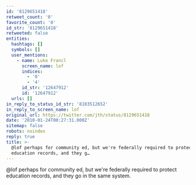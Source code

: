 ```yaml
---
id: '8129651418'
retweet_count: '0'
favorite_count: '0'
id_str: '8129651418'
retweeted: false
entities:
  hashtags: []
  symbols: []
  user_mentions:
    - name: Luke Francl
      screen_name: lof
      indices:
        - '0'
        - '4'
      id_str: '12647912'
      id: '12647912'
  urls: []
in_reply_to_status_id_str: '8103512652'
in_reply_to_screen_name: lof
original_url: https://twitter.com/jth/status/8129651418
date: '2010-01-24T00:27:31.000Z'
sitemap: false
robots: noindex
reply: true
title: >-
  @lof perhaps for community ed, but we're federally required to protect
  education records, and they g…
---
```


@lof perhaps for community ed, but we're federally required to protect education records, and they go in the same system.